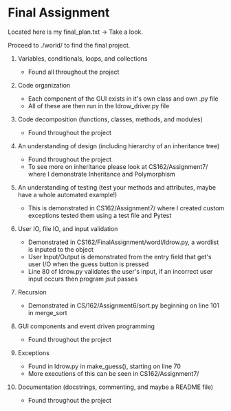# Final Assignment
Located here is my final_plan.txt -> Take a look.

Proceed to ./world/ to find the final project.

1. Variables, conditionals, loops, and collections
    - Found all throughout the project

2. Code organization
    - Each component of the GUI exists in it's own class and own .py file
    - All of these are then run in the ldrow_driver.py file

3. Code decomposition (functions, classes, methods, and modules)
    - Found throughout the project

4. An understanding of design (including hierarchy of an inheritance tree)
    - Found throughout the project
    - To see more on inheritance please look at CS162/Assignment7/ where I demonstrate
      Inheritance and Polymorphism

5. An understanding of testing (test your methods and attributes, maybe have a whole automated example!)
    - This is demonstrated in CS162/Assignment7/ where I created custom exceptions 
      tested them using a test file and Pytest

6. User IO, file IO, and input validation
    - Demonstrated in CS162/FinalAssignment/wordl/ldrow.py, a wordlist is inputed
      to the object
    - User Input/Output is demonstrated from the entry field that get's user I/O
      when the guess button is pressed
    - Line 80 of ldrow.py validates the user's input, if an incorrect user input 
      occurs then program jsut passes

7. Recursion
    - Demonstrated in CS/162/Assignment6/sort.py beginning on line 101 in merge_sort

8. GUI components and event driven programming
    - Found throughout the project

9. Exceptions
    - Found in ldrow.py in make_guess(), starting on line 70
    - More executions of this can be seen in CS162/Assignment7/

10. Documentation (docstrings, commenting, and maybe a README file)
    - Found throughout the project
